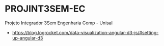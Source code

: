 # PROJINT3SEM-EC
Projeto Integrador 3Sem Engenharia Comp - Unisal

- https://blog.logrocket.com/data-visualization-angular-d3-js/#setting-up-angular-d3
